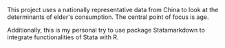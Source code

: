 This project uses a nationally representative data from China to look at the determinants of elder's consumption. The central point of focus is age.

Additionally, this is my personal try to use package Statamarkdown to integrate functionalities of Stata with R.
